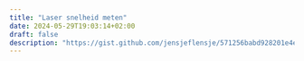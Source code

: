 ```yaml
---
title: "Laser snelheid meten"
date: 2024-05-29T19:03:14+02:00
draft: false
description: "https://gist.github.com/jensjeflensje/571256babd928201e4edb200e024d404"
---
```

